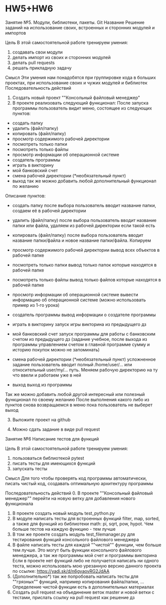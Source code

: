 # HW5+HW6
Занятие №5. Модули, библиотеки, пакеты. Git
Название
Решение заданий на использование своих, встроенных и сторонних модулей и импортов

Цель
В этой самостоятельной работе тренируем умения:
1. создавать свои модули
2. делать импорт из своих и сторонних модулей
3. делать pull requests
4. решать прикладную задачу

Смысл
Эти умения нам понадобятся при группировке кода в больших проектах, при использование своих и чужих модулей и библиотек
Последовательность действий

1. Создать новый проект ""Консольный файловый менеджер"
2. В проекте реализовать следующий функционал:
После запуска программы пользователь видит меню, состоящее из следующих пунктов:
- создать папку
- удалить (файл/папку)
- копировать (файл/папку)
- просмотр содержимого рабочей директории
- посмотреть только папки
- посмотреть только файлы
- просмотр информации об операционной системе
- создатель программы
- играть в викторину
- мой банковский счет
- смена рабочей директории (*необязательный пункт)
- выход
так же можно добавить любой дополнительный функционал по желанию

Описание пунктов:
- создать папку
после выбора пользователь вводит название папки, создаем её в рабочей директории

- удалить (файл/папку)
после выбора пользователь вводит название папки или файла, удаляем из рабочей директории если такой есть

- копировать (файл/папку)
после выбора пользователь вводит название папки/файла и новое название папки/файла. Копируем 

- просмотр содержимого рабочей директории
вывод всех объектов в рабочей папке

- посмотреть только папки
вывод только папок которые находятся в рабочей папке

- посмотреть только файлы
вывод только файлов которые находятся в рабочей папке

- просмотр информации об операционной системе
вывести информацию об операционной системе (можно использовать пример из 1-го урока)

- создатель программы
вывод информации о создателе программы

- играть в викторину
запуск игры викторина из предыдущего дз

- мой банковский счет
запуск программы для работы с банковским счетом из предыдущего дз (задание учебное, после выхода из программы управлением счетом в главной программе сумму и историю покупок можно не запоминать)

- смена рабочей директории (*необязательный пункт)
усложненное задание пользователь вводит полный /home/user/... или относительный user/my/... путь. Меняем рабочую директорию на ту что ввели и работаем уже в ней


- выход
выход из программы


Так же можно добавить любой другой интересный или полезный функционал по своему желанию
После выполнения какого либо из пунктов снова возвращаемся в меню пока пользователь не выберет выход

3. Выложите проект на github

4. Можно сдать задание в виде pull request

Занятие №6 Написание тестов для функций

Цель
В этой самостоятельной работе тренируем умения:
1. пользоваться библиотекой pytest
2. писать тесты для имеющихся функций
3. запускать тесты

Смысл
Для того чтобы проверять код программы автоматически, писать чистый код, создавать оптимальную архитектуру программы

Последовательность действий
0. В проекте ""Консольный файловый менеджер"" перейти на новую ветку для добавления нового функционала
1. В проекте создать новый модуль test_python.py
2. В модуле написать тесты для встроенных функций filter, map, sorted, а также для функций из библиотеки math: pi, sqrt, pow, hypot. Чем больше тестов на каждую функцию - тем лучше
3. В том же проекте создать модуль test_filemanager.py для тестирования функций консольного файлового менеджера
4. В файле написать тесты для каждой ""чистой"" функции, чем больше тем лучше. Это могут быть функции консольного файлового менеджера, а так же программы мой счет и программы викторина
Если в проекте нет функций либо не получается написать ни одного теста, можно использовать мою урезанную версию данного проекта по ссылке: https://yadi.sk/d/n6gyaovRG2JdAA
5. (Дополнительно*) так же попробовать написать тесты для ""грязных"" функций, например копирования файла/папки, ...
Определение чистой функции есть в дополнительных материалах
8. Создать pull request на объединение веток master и новой ветки с тестами, прислать ссылку на pull request как решение дз

